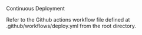 Continuous Deployment

Refer to the Github actions workflow file defined at .github/workflows/deploy.yml from the root directory.